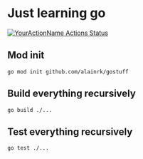 # Just learning go
[![YourActionName Actions Status](https://github.com/alainrk/gostuff/workflows/Go/badge.svg)](https://github.com/alainrk/gostuff/actions)

## Mod init
```
go mod init github.com/alainrk/gostuff
```

## Build everything recursively
```
go build ./...
```

## Test everything recursively
```
go test ./...
```
